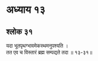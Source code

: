 # अध्याय १३

## श्लोक ३१

यदा भूतपृथग्भावमेकस्थमनुपश्यति ।<br>तत एव च विस्तारं ब्रह्म सम्पद्यते तदा ॥ १३-३१॥<br><br>

